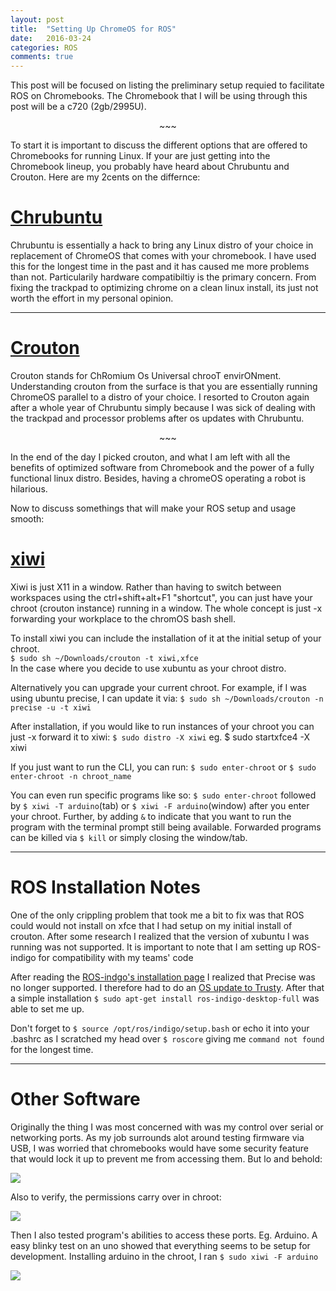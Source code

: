 ```yaml
---
layout: post
title:  "Setting Up ChromeOS for ROS"
date:   2016-03-24
categories: ROS
comments: true
---
```


This post will be focused on listing the preliminary setup requied to facilitate ROS on Chromebooks. The Chromebook that I will be using through this post will be a c720 (2gb/2995U).

<p align="center">~~~</p>

To start it is important to discuss the different options that are offered to Chromebooks for running Linux. If your are just getting into the Chromebook lineup, you probably have heard about Chrubuntu and Crouton. Here are my 2cents on the differnce:   
  
# [Chrubuntu](https://www.reddit.com/r/chrubuntu/comments/1rsxkd/list_of_fixes_for_xubuntu_1310_on_the_acer_c720)  
<p> Chrubuntu is essentially a hack to bring any Linux distro of your choice in replacement of ChromeOS that comes with your chromebook. I have used this for the longest time in the past and it has caused me more problems than not. Particularily hardware compatibiltiy is the primary concern. From fixing the trackpad to optimizing chrome on a clean linux install, its just not worth the effort in my personal opinion. 
</p>

---

# [Crouton](https://github.com/dnschneid/crouton)  
<p>Crouton stands for ChRomium Os Universal chrooT envirONment. Understanding crouton from the surface is that you are essentially running ChromeOS parallel to a distro of your choice. I resorted to Crouton again after a whole year of Chrubuntu simply because I was sick of dealing with the trackpad and processor problems after os updates with Chrubuntu.     
</p>

<p align="center">~~~</p>

In the end of the day I picked crouton, and what I am left with all the benefits of optimized software from Chromebook and the power of a fully functional linux distro. Besides, having a chromeOS operating a robot is hilarious. 

Now to discuss somethings that will make your ROS setup and usage smooth: 


# [xiwi](https://github.com/dnschneid/crouton/wiki/crouton-in-a-Chromium-OS-window-(xiwi))

Xiwi is just X11 in a window. Rather than having to switch between workspaces using the ctrl+shift+alt+F1 "shortcut", you can just have your chroot (crouton instance) running in a window. The whole concept is just -x forwarding your workplace to the chromOS bash shell. 

To install xiwi you can include the installation of it at the initial setup of your chroot.  
`$ sudo sh ~/Downloads/crouton -t xiwi,xfce`  
In the case where you decide to use xubuntu as your chroot distro.

Alternatively you can upgrade your current chroot. For example, if I was using ubuntu precise, I can update it via: 
`$ sudo sh ~/Downloads/crouton -n precise -u -t xiwi` 

After installation, if you would like to run instances of your chroot you can just -x forward it to xiwi: 
`$ sudo distro -X xiwi`  eg. $ sudo startxfce4 -X xiwi

If you just want to run the CLI, you can run: 
`$ sudo enter-chroot` or `$ sudo enter-chroot -n chroot_name`

You can even run specific programs like so: 
`$ sudo enter-chroot` followed by `$ xiwi -T arduino`(tab) or `$ xiwi -F arduino`(window) after you enter your chroot. Further, by adding `&` to indicate that you want to run the program with the terminal prompt still being available. 
Forwarded programs can be killed via `$ kill` or simply closing the window/tab. 

---

# ROS Installation Notes

One of the only crippling problem that took me a bit to fix was that ROS could would not install on xfce that I had setup on my initial install of crouton. After some research I realized that the version of xubuntu I was running was not supported. It is important to note that I am setting up ROS-indigo for compatibility with my teams' code

After reading the [ROS-indgo's installation page](http://wiki.ros.org/indigo/Installation/Ubuntu) I realized that Precise was no longer supported. I therefore had to do an [OS update to Trusty](https://github.com/dnschneid/crouton/wiki/Upgrade-chroot-release). After that a simple installation `$ sudo apt-get install ros-indigo-desktop-full` was able to set me up. 

Don't forget to `$ source /opt/ros/indigo/setup.bash` or echo it into your .bashrc as I scratched my head over `$ roscore` giving me `command not found` for the longest time. 

---

# Other Software 

Originally the thing I was most concerned with was my control over serial or networking ports. As my job surrounds alot around testing firmware 
via USB, I was worried that chromebooks would have some security feature that would lock it up to prevent me from accessing them. But lo and behold: 

<img src="https://www.dropbox.com/s/8agwotmdphbw1eq/Screenshot%202016-03-24%20at%2011.11.53%20PM.png?raw=1" class="img-thumbnail"> 

Also to verify, the permissions carry over in chroot: 

<img src="https://www.dropbox.com/s/7q1h4ccf8m6zhrs/Screenshot%202016-03-24%20at%2011.14.57%20PM.png?raw=1" class="img-thumbnail">

Then I also tested program's abilities to access these ports. Eg. Arduino. A easy blinky test on an uno showed that everything seems to be setup for development. Installing arduino in the chroot, I ran `$ sudo xiwi -F arduino` 

<img src="https://www.dropbox.com/s/0h1y9ainpfhxeuh/Screenshot%202016-03-25%20at%2012.07.50%20AM.png?raw=1" class="img-thumbnail">



